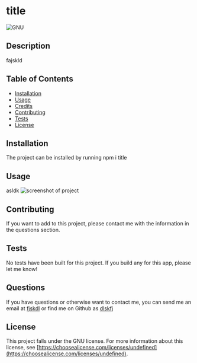 # title

![GNU](https://img.shields.io/badge/license-GNU-green)
## Description
fajskld

## Table of Contents
- [Installation](#installation)
- [Usage](#usage)
- [Credits](#credits)
- [Contributing](#contributing)
- [Tests](#tests)
- [License](#license)


## Installation
The project can be installed by running 
npm i title

## Usage
asldk
![screenshot of project](./screenshot.png)


## Contributing
If you want to add to this project, please contact me with the information in the questions section.

## Tests
No tests have been built for this project. If you build any for this app, please let me know!


## Questions
If you have questions or otherwise want to contact me, you can send me an email at [fjskdl](mailto:fjskdl) or find me on Github as [dlskfj](https://github.com/dlskfj) 

## License
This project falls under the GNU license. For more information about this license, see [https://choosealicense.com/licenses/undefined](https://choosealicense.com/licenses/undefined).
